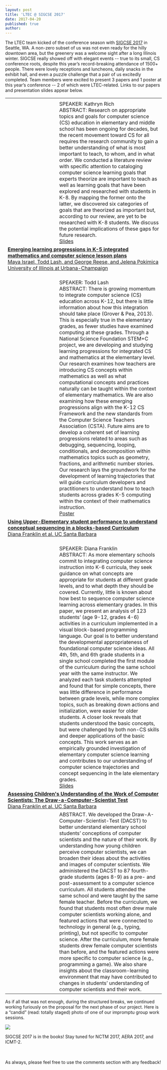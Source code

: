 ```yaml
---
layout: post
title: 'LTEC @ SIGCSE 2017'
date: 2017-04-20
published: true
author:
---
```


The LTEC team kicked of the conference season with [SIGCSE 2017](https://sigcse2017.sigcse.org/) in Seattle, WA. A non-zero subset of us was not even ready for the hilly downtown area, but the greenery was a welcome sight after a long Illinois winter. SIGCSE really showed off with elegant events -- true to its small, CS conference roots, despite this year’s record-breaking attendance of 1500+ people. There were lovely receptions and luncheons, daily snacks in the exhibit hall, and even a puzzle challenge that a pair of us excitedly completed. Team members were excited to present 3 papers and 1 poster at this year’s conference -- 2 of which were LTEC-related. Links to our papers and presentation slides appear below.


<!--excerpt-->

<table>
<!-- article link -->
<tr>
<td colspan="2">
<!-- ACM DL Article: A Literature Review through the Lens of Computer Science Learning Goals Theorized and Explored in Research -->

</td>
</tr>

<tr>
<td width="150px">
<img src="http://everydaycomputing.org/static/img/portfolio/rich.jpg" class="img-circle timeline-image" alt=""><br>
<img src="http://everydaycomputing.org/static/img/portfolio/carla.jpg" class="img-circle timeline-image" alt=""><br>
<img src="http://everydaycomputing.org/static/img/portfolio/DianaCropped.jpg" class="img-circle timeline-image" alt="">
</td>

<td>
SPEAKER: Kathryn Rich
<br>ABSTRACT: Research on appropriate topics and goals for computer science (CS) education in elementary and middle school has been ongoing for decades, but the recent movement toward CS for all requires the research community to gain a better understanding of what is most important to teach, to whom, and in what order. We conducted a literature review with specific attention to cataloging computer science learning goals that experts theorize are important to teach as well as learning goals that have been explored and researched with students in K-8. By mapping the former onto the latter, we discovered six categories of goals that are theorized as important but, according to our review, are yet to be researched with K-8 students. We discuss the potential implications of these gaps for future research.
<br/>
<a href="https://drive.google.com/open?id=0Bw6ROM0n_bWXR2k2RmR1ZU9lWEk">Slides</a>
</td>
</tr>

<!--
////
-->

<tr>
<td colspan="2">
<a href="http://dl.acm.org/citation.cfm?id=3022421"><b>Emerging learning progressions in K-5 integrated mathematics and computer science lesson plans</b>
<br/>Maya Israel, Todd Lash, and George Reese, and Jelena Pokimica
<br/>University of Illinois at Urbana-Champaign
</td>

<tr>
<td>
<img src="http://everydaycomputing.org/static/img/portfolio/reese.jpg" class="img-circle timeline-image" alt="">
<br/>
<img src="http://everydaycomputing.org/static/img/portfolio/Maya.png" class="img-circle timeline-image" alt="">
<br/>
<img src="http://everydaycomputing.org/static/img/portfolio/lash.jpeg" class="img-circle timeline-image" alt="">
<br/>
<img src="http://everydaycomputing.org/static/img/portfolio/JelenaP.jpg" class="img-circle timeline-image" alt="">

</td>
<td>
<br>SPEAKER: Todd Lash
<br>ABSTRACT: There is growing momentum to integrate computer science (CS) education across K-12, but there is little information about how this integration should take place (Grover & Pea, 2013). This is especially true in the elementary grades, as fewer studies have examined computing at these grades. Through a National Science Foundation STEM+C project, we are developing and studying learning progressions for integrated CS and mathematics at the elementary level. Our research examines how teachers are introducing CS concepts within mathematics as well as what computational concepts and practices naturally can be taught within the context of elementary mathematics. We are also examining how these emerging progressions align with the K-12 CS Framework and the new standards from the Computer Science Teachers Association (CSTA). Future aims are to develop a coherent set of learning progressions related to areas such as debugging, sequencing, looping, conditionals, and decomposition within mathematics topics such as geometry, fractions, and arithmetic number stories. Our research lays the groundwork for the development of learning trajectories that will guide curriculum developers and practitioners to understand how to teach students across grades K-5 computing within the context of their mathematics instruction.
<br/>
<a href="https://drive.google.com/open?id=0Bw6ROM0n_bWXMks2NUo3SDAxUTg">Poster</a>
</td>
</tr>


<tr>
<td colspan="2"><a href="http://dl.acm.org/citation.cfm?id=3017760"><b>Using Upper-Elementary student performance to understand conceptual sequencing in a blocks-based Curriculum</b>
<br/>
Diana Franklin et al. UC Santa Barbara
</td>
</tr>

<tr>
<td>  <img src="http://everydaycomputing.org/static/img/portfolio/DianaCropped.jpg" class="img-circle timeline-image" alt="">
</td>
<td>
<br>SPEAKER: Diana Franklin
<br>ABSTRACT: As more elementary schools commit to integrating computer science instruction into K-6 curricula, they seek guidance on what concepts are appropriate for students at different grade levels, and to what depth they should be covered. Currently, little is known about how best to sequence computer science learning across elementary grades. In this paper, we present an analysis of 123 students’ (age 9-12, grades 4-6) activities in a curriculum implemented in a visual block-based programming language. Our goal is to better understand the developmental appropriateness of foundational computer science ideas.
All 4th, 5th, and 6th grade students in a single school completed the first module of the curriculum during the same school year with the same instructor. We analyzed each task students attempted and found that for simple concepts, there was little difference in performance between grade levels, while more complex topics, such as breaking down actions and initialization, were easier for older students. A closer look reveals that students understood the basic concepts, but were challenged by both non-CS skills and deeper applications of the basic concepts. This work serves as an empirically grounded investigation of elementary computer science learning and contributes to our understanding of computer science trajectories and concept sequencing in the late elementary grades.
<br/>
<a href="https://drive.google.com/open?id=0Bw6ROM0n_bWXVnVVelY5bnlyS0E">Slides</a>
</td>
</tr>

<!--
//
//
-->


<tr>
<td colspan="2"><a href="http://dl.acm.org/citation.cfm?id=3017769"><b>Assessing Children's Understanding of the Work of Computer Scientists: The Draw-a-Computer-Scientist Test</b>
<br/>
Diana Franklin et al. UC Santa Barbara
</td>
</tr>

<tr>
<td>  <img src="http://everydaycomputing.org/static/img/portfolio/DianaCropped.jpg" class="img-circle timeline-image" alt="">
</td>

<td>
ABSTRACT. We developed the Draw-A-Computer-Scientist-Test (DACST) to better understand elementary school students’ conceptions of computer scientists and the nature of their work. By understanding how young children perceive computer scientists, we can broaden their ideas about the activities and images of computer scientists. We administered the DACST to 87 fourth-grade students (ages 8-9) as a pre- and post-assessment to a computer science curriculum. All students attended the same school and were taught by the same female teacher. Before the curriculum, we found that students most often drew male computer scientists working alone, and featured actions that were connected to technology in general (e.g., typing, printing), but not specific to computer science. After the curriculum, more female students drew female computer scientists than before, and the featured actions were more specific to computer science (e.g., programming a game). We also share insights about the classroom-learning environment that may have contributed to changes in students’ understanding of computer scientists and their work.
</td>

</tr>
</table>


<!--
///
///
-->
As if all that was not enough, during the structured breaks, we continued working furiously on the proposal for the next phase of our project. Here is a “candid” (read: totally staged) photo of one of our impromptu group work sessions.

<img src="{{ site.images }}/blog/2017-04-20-ltec-at-sigcse-2017-5a2a8f26.gif" />

SIGCSE 2017 is in the books! Stay tuned for NCTM 2017, AERA 2017, and ICMT-2.

<br/><br/>
As always, please feel free to use the comments section with any feedback!
